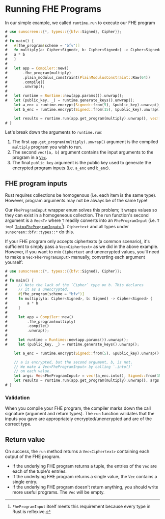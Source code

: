 # Running FHE Programs


In our simple example, we called `runtime.run` to execute our FHE program
```rust
# use sunscreen::{*, types::{{bfv::Signed}, Cipher}};
#
# fn main() { 
#   #[fhe_program(scheme = "bfv")]
#   fn multiply(a: Cipher<Signed>, b: Cipher<Signed>) -> Cipher<Signed> {
#   a * b
#   }
#
#   let app = Compiler::new()
#       .fhe_program(multiply)
#       .plain_modulus_constraint(PlainModulusConstraint::Raw(64))
#       .compile()
#       .unwrap();
#
#   let runtime = Runtime::new(app.params()).unwrap();
#   let (public_key, _) = runtime.generate_keys().unwrap();
    let a_enc = runtime.encrypt(Signed::from(5), &public_key).unwrap();
    let b_enc = runtime.encrypt(Signed::from(15), &public_key).unwrap();

    let results = runtime.run(app.get_program(multiply).unwrap(), vec![a_enc, b_enc], &public_key).unwrap();
# }
```

Let's break down the arguments to `runtime.run`:
1. The first `app.get_program(multiply).unwrap()` argument is the compiled `multiply` program you wish to run.
2. The second `vec![a, b]` argument contains the input arguments to the program in a [`Vec`](https://doc.rust-lang.org/std/vec/struct.Vec.html).
3. The final `public_key` argument is the public key used to generate the encrypted program inputs (i.e. `a_enc` and `b_enc`).

## FHE program inputs
Rust requires collections be homogenous (i.e. each item is the same type). However, program arguments may not be always be of the same type! 

Our `FheProgramInput` wrapper enum solves this problem; it wraps values so they can exist in a homogeneous collection. The run function's second argument is a `Vec<T>` where `T` readily converts into an `FheProgramInput` (i.e. `T impl` [`Into<FheProgramInput>`](https://doc.rust-lang.org/std/convert/trait.Into.html)[^1]). `Ciphertext` and all types under `sunscreen::bfv::types::*` do this.

If your FHE program only accepts ciphertexts (a common scenario), it's sufficient to simply pass a `Vec<Ciphertext>` as we did in the above example. However, if you want to mix `Ciphertext` and unencrypted values, you'll need to make a `Vec<FheProgramInput>` manually, converting each argument yourself:

```rust
# use sunscreen::{*, types::{{bfv::Signed}, Cipher}};
#
# fn main() {
#     // Note the lack of the `Cipher` type on b. This declares
#     // it as a unencrypted.
#     #[fhe_program(scheme = "bfv")]
#     fn multiply(a: Cipher<Signed>, b: Signed) -> Cipher<Signed> {
#         a * b
#     }
#
#     let app = Compiler::new()
#         .fhe_program(multiply)
#         .compile()
#         .unwrap();
#
#     let runtime = Runtime::new(app.params()).unwrap();
#     let (public_key, _) = runtime.generate_keys().unwrap();

    let a_enc = runtime.encrypt(Signed::from(5), &public_key).unwrap();

    // a is encrypted, but the second argument, b, is not.
    // We make a Vec<FheProgramInput> by calling `.into()`
    // on each value.
    let args: Vec<FheProgramInput> = vec![a_enc.into(), Signed::from(15).into()];
    let results = runtime.run(app.get_program(multiply).unwrap(), args, &public_key).unwrap();
# }
```

[^1]: `FheProgramInput` itself meets this requirement because every type in Rust is reflexive.

### Validation
When you compile your FHE program, the compiler marks down the call signature (argument and return types). The `run` function validates that the inputs you gave are appropriately encrypted/unencrypted and are of the correct type.

## Return value
On success, the `run` method returns a `Vec<Ciphertext>` containing each output of the FHE program.
* If the underlying FHE program returns a tuple, the entries of the `Vec` are each of the tuple's entries.
* If the underlying FHE program returns a single value, the `Vec` contains a single entry.
* If the underlying FHE program doesn't return anything, you should write more useful programs. The `Vec` will be empty.
